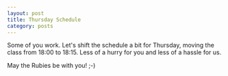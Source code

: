 ```yaml
---
layout: post
title: Thursday Schedule
category: posts
---
```


Some of you work. Let's shift the schedule a bit for Thursday, moving the class
from 18:00 to 18:15. Less of a hurry for you and less of a hassle for us.

May the Rubies be with you! ;-)
